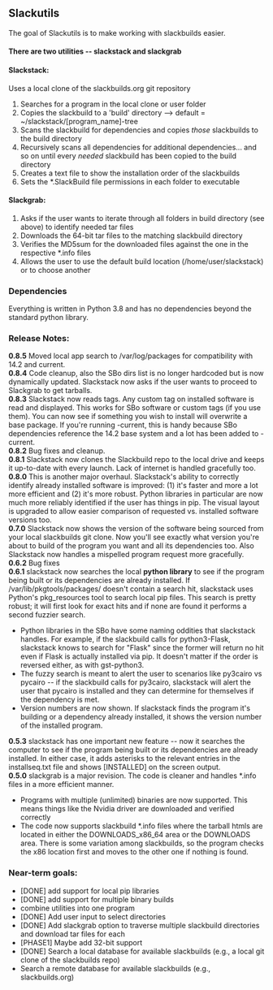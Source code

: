 ## Slackutils

The goal of Slackutils is to make working with slackbuilds easier.

#### There are two utilities -- slackstack and slackgrab

#### Slackstack:<br />
Uses a local clone of the slackbuilds.org git repository <br />
1. Searches for a program in the local clone or user folder<br />
2. Copies the slackbuild to a 'build' directory --> default = ~/slackstack/[program_name]-tree<br />
3. Scans the slackbuild for dependencies and copies *those* slackbuilds to the build directory<br />
4. Recursively scans all dependencies for additional dependencies... and so on until every *needed* slackbuild has been copied to the build directory<br />
5. Creates a text file to show the installation order of the slackbuilds
6. Sets the *.SlackBuild file permissions in each folder to executable

#### Slackgrab:  
1. Asks if the user wants to iterate through all folders in build directory (see above) to identify needed tar files<br />
2. Downloads the 64-bit tar files to the matching slackbuild directory<br />
3. Verifies the MD5sum for the downloaded files against the one in the respective *.info files
4. Allows the user to use the default build location (/home/user/slackstack) or to choose another

### Dependencies
Everything is written in Python 3.8 and has no dependencies beyond the standard python library.

### Release Notes:<br />
__0.8.5__ Moved local app search to /var/log/packages for compatibility with 14.2 and current.<br />
__0.8.4__ Code cleanup, also the SBo dirs list is no longer hardcoded but is now dynamically updated.  Slackstack now asks if the user wants to proceed to Slackgrab to get tarballs.<br />
__0.8.3__ Slackstack now reads tags.  Any custom tag on installed software is read and displayed.  This works for SBo software or custom tags (if you use them).  You can now see if something you wish to install will overwrite a base package.  If you're running -current, this is handy because SBo dependencies reference the 14.2 base system and a lot has been added to -current.<br />
__0.8.2__ Bug fixes and cleanup.<br />
__0.8.1__ Slackstack now clones the Slackbuild repo to the local drive and keeps it up-to-date with every launch.  Lack of internet is handled gracefully too.<br />
__0.8.0__ This is another major overhaul.  Slackstack's ability to correctly identify already installed software is improved: (1) it's faster and more a lot more efficient and (2) it's more robust.  Python libraries in particular are now much more reliably identified if the user has things in pip.  The visual layout is upgraded to allow easier comparison of requested vs. installed software versions too.<br />
__0.7.0__ Slackstack now shows the version of the software being sourced from your local slackbuilds git clone.  Now you'll see exactly what version you're about to build of the program you want and all its dependencies too.  Also Slackstack now handles a mispelled program request more gracefully.<br />
__0.6.2__ Bug fixes<br />
__0.6.1__ slackstack now searches the local __python library__ to see if the program being built or its dependencies are already installed.  If /var/lib/pkgtools/packages/ doesn't contain a search hit, slackstack uses Python's pkg_resources tool to search local pip files.  This search is pretty robust; it will first look for exact hits and if none are found it performs a second fuzzier search.<br />
* Python libraries in the SBo have some naming oddities that slackstack handles.  For example, if the slackbuild calls for python3-Flask, slackstack knows to search for "Flask" since the former will return no hit even if Flask is actually installed via pip.  It doesn't matter if the order is reversed either, as with gst-python3.<br />
* The fuzzy search is meant to alert the user to scenarios like py3cairo vs pycairo -- if the slackbuild calls for py3cairo, slackstack will alert the user that pycairo is installed and they can determine for themselves if the dependency is met.<br />
* Version numbers are now shown.  If slackstack finds the program it's building or a dependency already installed, it shows the version number of the installed program.<br />

__0.5.3__ slackstack has one important new feature -- now it searches the computer to see if the program being built or its dependencies are already installed.  In either case, it adds asterisks to the relevant entries in the installseq.txt file and shows [INSTALLED] on the screen output.<br />
__0.5.0__ slackgrab is a major revision.  The code is cleaner and handles *.info files in a more efficient manner.<br />
* Programs with multiple (unlimited) binaries are now supported.  This means things like the Nvidia driver are downloaded and verified correctly<br />
* The code now supports slackbuild *.info files where the tarball htmls are located in either the DOWNLOADS_x86_64 area or the DOWNLOADS area.  There is some variation among slackbuilds, so the program checks the x86 location first and moves to the other one if nothing is found.

### Near-term goals:<br />
* [DONE] add support for local pip libraries
* [DONE] add support for multiple binary builds
* combine utilities into one program
* [DONE] Add user input to select directories<br />
* [DONE] Add slackgrab option to traverse multiple slackbuild directories and download tar files for each<br />
* [PHASE1] Maybe add 32-bit support<br />
* [DONE] Search a local database for available slackbuilds (e.g., a local git clone of the slackbuilds repo)<br />
* Search a remote database for available slackbuilds (e.g., slackbuilds.org)<br />

